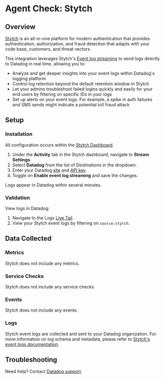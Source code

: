 # Agent Check: Stytch

## Overview

[Stytch][1] is an all-in-one platform for modern authentication that provides authentication, authorization, and fraud detection that adapts with your code base, customers, and threat vectors.  

This integration leverages Stytch's [Event log streaming][2] to send logs directly to Datadog in real time, allowing you to:
* Analyze and get deeper insights into your event logs within Datadog's logging platform
* Control log retention beyond the default retention window in Stytch
* Let your admins troubleshoot failed logins quickly and easily for your end users by filtering on specific IDs in your logs
* Set up alerts on your event logs. For example, a spike in auth failures and SMS sends might indicate a potential toll fraud attack

## Setup

### Installation

All configuration occurs within the [Stytch Dashboard][3].

1. Under the **Activity** tab in the Stytch dashboard, navigate to **Stream Settings**.
2. Select **Datadog** from the list of Destinations in the dropdown.
3. Enter your Datadog [site][4] and [API key][5].
4. Toggle on **Enable event log streaming** and save the changes.

Logs appear in Datadog within several minutes.

### Validation

View logs in Datadog:

1. Navigate to the Logs [Live Tail][6].
2. View your Stytch event logs by filtering on `source:stytch`.

## Data Collected

### Metrics

Stytch does not include any metrics.

### Service Checks

Stytch does not include any service checks.

### Events

Stytch does not include any events.

### Logs

Stytch event logs are collected and sent to your Datadog organization. For more information on log schema and metadata, please refer to [Stytch's event logs documentation][7].

## Troubleshooting

Need help? Contact [Datadog support][8].

[1]: https://stytch.com
[2]: https://stytch.com/docs/workspace-management/event-log-streaming
[3]: https://stytch.com/dashboard
[4]: https://docs.datadoghq.com/getting_started/site/
[5]: https://docs.datadoghq.com/account_management/api-app-keys/#api-keys
[6]: https://docs.datadoghq.com/logs/explorer/live_tail/
[7]: https://stytch.com/docs/workspace-management/event-logs
[8]: https://docs.datadoghq.com/help/


